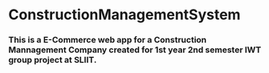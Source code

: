 # ConstructionManagementSystem
### This is a E-Commerce web app for a Construction Mannagement Company created for 1st year 2nd semester IWT group project at SLIIT.
